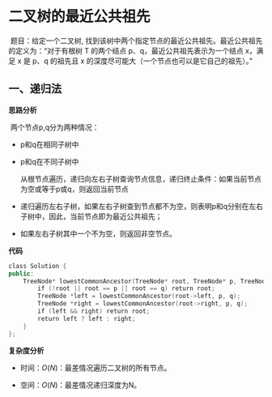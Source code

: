 # 二叉树的最近公共祖先

​		题目：给定一个二叉树, 找到该树中两个指定节点的最近公共祖先。最近公共祖先的定义为：“对于有根树 T 的两个结点 p、q，最近公共祖先表示为一个结点 x，满足 x 是 p、q 的祖先且 x 的深度尽可能大（一个节点也可以是它自己的祖先）。”



## 一、递归法

**思路分析**

​		两个节点p,q分为两种情况：

* p和q在相同子树中
* p和q在不同子树中

  从根节点遍历，递归向左右子树查询节点信息，递归终止条件：如果当前节点为空或等于p或q，则返回当前节点

* 递归遍历左右子树，如果左右子树查到节点都不为空，则表明p和q分别在左右子树中，因此，当前节点即为最近公共祖先；
* 如果左右子树其中一个不为空，则返回非空节点。



**代码**

```C++
class Solution {
public:
    TreeNode* lowestCommonAncestor(TreeNode* root, TreeNode* p, TreeNode* q) {
        if (!root || root == p || root == q) return root;
        TreeNode *left = lowestCommonAncestor(root->left, p, q);
        TreeNode *right = lowestCommonAncestor(root->right, p, q);
        if (left && right) return root;
        return left ? left : right;
    }
};
```



**复杂度分析**

* 时间：$O(N)$：最差情况遍历二叉树的所有节点。

* 空间：$O(N)$：最差情况递归深度为N。

  